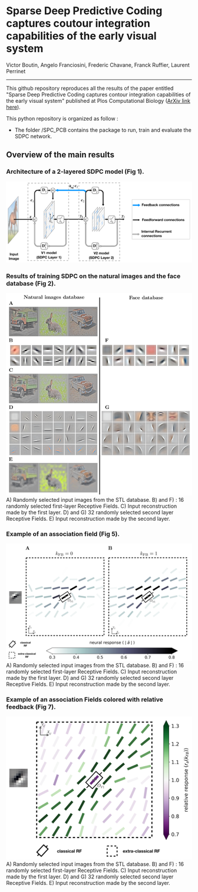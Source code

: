 # Sparse Deep Predictive Coding captures coutour integration capabilities of the early visual system
Victor Boutin, Angelo Franciosini, Frederic Chavane, Franck Ruffier, Laurent Perrinet

---

This github repository reproduces all the results of the paper entitled "Sparse Deep Predictive Coding captures contour integration capabilities of the early visual system" published at Plos Computational Biology ([ArXiv link here](https://arxiv.org/abs/1902.07651)).

This python repository is organized as follow : 
- The folder /SPC_PCB contains the package to run, train and evaluate the SDPC network.
<!---
- The folder /Savings contains most of the results of the simulation (so that you don't need to spend hours to retrain the network). When running the notebook, be carrefully to keep the variable 'Save' to False, otherwise it'll erase the previously saved results
- The notebooks:
    - The notebooks with a name starting with "1" are related to the training of the networks of the 2 tested databases (STL, CFD).
    - The notebooks with a name starting with "2" are related to the generation of Fig2, Fig3 (only for CFD database), Fig4 and Fig6 (see overview of the main results). Note that we did not upload all the simulation files to limit the size of the repository. If one want to reproduce all the figures of the paper, one need to regenerate the .pkl file using paramters describe in the Table 1 of the paper (this can be esaily done with the notebooks having name starting with "1").
    - The notebooks with a name sarting with "3" are related to the generation of the supplementary materials figure for all tested databases. The notebook called "3-CFD_Fig7_and_SD" is also used to generate the Fig 7 of the paper.
    - The notebook called "4-Fig5.ipynb" is used to generate the figure 5 from the paper. Note that we have conducted this analysis only on the STL database
    - The notebook called "5-Table2-SurfaceCoverage" is used to generate the Table2 of the paper.
--->

## Overview of the main results 

### Architecture of a 2-layered SDPC model (Fig 1).

![Prediction Breakdown on CFD when varying lbda1](/Savings/Fig/Fig1/Fig1_tex.png "SDPC Architecture")

###  Results of training SDPC on the natural images and the face database (Fig 2).

![Prediction Breakdown on CFD when varying lbda1](/Savings/Fig/Fig2/Fig2_tex.png "SDPC features and reconstruction")
A) Randomly selected input images from the STL database. B) and F) : 16 randomly selected first-layer Receptive Fields. C) Input reconstruction made by the first layer. D) and G) 32 randomly selected second layer Receptive Fields. E) Input reconstruction made by the second layer.


###  Example of an association field (Fig 5).

![Prediction Breakdown on CFD when varying lbda1](/Savings/Fig/Fig5/Fig5_tex.png "SDPC features and reconstruction")
A) Randomly selected input images from the STL database. B) and F) : 16 randomly selected first-layer Receptive Fields. C) Input reconstruction made by the first layer. D) and G) 32 randomly selected second layer Receptive Fields. E) Input reconstruction made by the second layer.


### Example of an association Fields colored with relative feedback (Fig 7).

![Prediction Breakdown on CFD when varying lbda1](/Savings/Fig/Fig7/Fig7_tex.png "SDPC features and reconstruction")
A) Randomly selected input images from the STL database. B) and F) : 16 randomly selected first-layer Receptive Fields. C) Input reconstruction made by the first layer. D) and G) 32 randomly selected second layer Receptive Fields. E) Input reconstruction made by the second layer.



